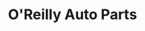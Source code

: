 ---
title: "O'Reilly Auto Parts"
url: /rapid-city/oreilly-auto-parts-east-north-street/
shop: Autoteile
---